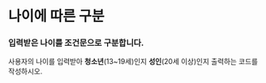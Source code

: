 # 나이에 따른 구분
### 입력받은 나이를 조건문으로 구분합니다.

사용자의 나이를 입력받아 **청소년**(13~19세)인지 **성인**(20세 이상)인지 출력하는 코드를 작성하시오.
